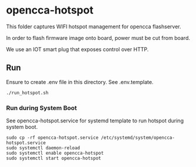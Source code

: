 # opencca-hotspot

This folder captures WIFI hotspot management for opencca flashserver.

In order to flash firmware image onto board, power must be cut from board.

We use an IOT smart plug that exposes control over HTTP.


## Run
Ensure to create .env file in this directory. See .env.template.

```sh
./run_hotspot.sh
```


### Run during System Boot

See opencca-hotspot.service for systemd template to run hotspot during system boot.

```
sudo cp -rf opencca-hotspot.service /etc/systemd/system/opencca-hotspot.service
sudo systemctl daemon-reload
sudo systemctl enable opencca-hotspot
sudo systemctl start opencca-hotspot
```
